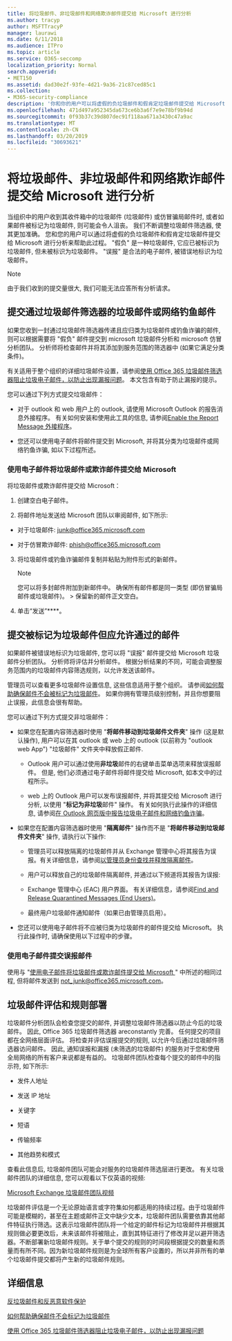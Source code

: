 ```yaml
---
title: 将垃圾邮件、非垃圾邮件和网络欺诈邮件提交给 Microsoft 进行分析
ms.author: tracyp
author: MSFTTracyP
manager: laurawi
ms.date: 6/11/2018
ms.audience: ITPro
ms.topic: article
ms.service: O365-seccomp
localization_priority: Normal
search.appverid:
- MET150
ms.assetid: dad30e2f-93fe-4d21-9a36-21c87ced85c1
ms.collection:
- M365-security-compliance
description: '你和你的用户可以将虚假的负垃圾邮件和假肯定垃圾邮件提交给 Microsoft 进行分析。 '
ms.openlocfilehash: 471d497a952345da673ce6b3a6f7e9e78bf9b94d
ms.sourcegitcommit: 0f93b37c39d807dec91f118aa671a3430c47a9ac
ms.translationtype: MT
ms.contentlocale: zh-CN
ms.lasthandoff: 03/20/2019
ms.locfileid: "30693621"
---
```

# <a name="submit-spam-non-spam-and-phishing-scam-messages-to-microsoft-for-analysis"></a>将垃圾邮件、非垃圾邮件和网络欺诈邮件提交给 Microsoft 进行分析

当组织中的用户收到其收件箱中的垃圾邮件 (垃圾邮件) 或仿冒骗局邮件时, 或者如果邮件被标记为垃圾邮件, 则可能会令人沮丧。 我们不断调整垃圾邮件筛选器, 使其更加准确。 您和您的用户可以通过将虚假的负垃圾邮件和假肯定垃圾邮件提交给 Microsoft 进行分析来帮助此过程。 "假负" 是一种垃圾邮件, 它应已被标识为垃圾邮件, 但未被标识为垃圾邮件。 "误报" 是合法的电子邮件, 被错误地标识为垃圾邮件。 
  
> [!NOTE]
> 由于我们收到的提交量很大, 我们可能无法应答所有分析请求。 
  
## <a name="submit-junk-or-phishing-messages-that-passed-through-the-spam-filters"></a>提交通过垃圾邮件筛选器的垃圾邮件或网络钓鱼邮件
<a name="sectionSection0"> </a>

如果您收到一封通过垃圾邮件筛选器传递且应归类为垃圾邮件或钓鱼诈骗的邮件, 则可以根据需要将 "假负" 邮件提交到 microsoft 垃圾邮件分析和 microsoft 仿冒分析团队。 分析师将检查邮件并将其添加到服务范围的筛选器中 (如果它满足分类条件)。 
  
有关适用于整个组织的详细垃圾邮件设置，请参阅[使用 Office 365 垃圾邮件筛选器阻止垃圾电子邮件，以防止出现漏报问题](https://go.microsoft.com/fwlink/p/?LinkId=534225)。 本文包含有助于防止漏报的提示。
  
您可以通过下列方式提交垃圾邮件：
  
- 对于 outlook 和 web 用户上的 outlook, 请使用 Microsoft Outlook 的报告消息外接程序。 有关如何安装和使用此工具的信息, 请参阅[Enable the Report Message 外接程序](https://support.office.com/article/4250c4bc-6102-420b-9e0a-a95064837676)。 
        
- 您还可以使用电子邮件将邮件提交到 Microsoft, 并将其分类为垃圾邮件或网络钓鱼诈骗, 如以下过程所述。
    
### <a name="use-email-to-submit-junk-spam-or-phishing-scam-messages-to-microsoft"></a>使用电子邮件将垃圾邮件或欺诈邮件提交给 Microsoft 
<a name="Useemailtosubmitjunkspamorphishingscammessages"> </a>

将垃圾邮件或欺诈邮件提交给 Microsoft：
  
1. 创建空白电子邮件。
    
2. 将邮件地址发送给 Microsoft 团队以审阅邮件, 如下所示: 
    
  - 对于垃圾邮件: junk@office365.microsoft.com
    
  - 对于仿冒欺诈邮件: phish@office365.microsoft.com
    
3. 将垃圾邮件或钓鱼诈骗邮件复制并粘贴为附件形式的新邮件。 
    
    > [!NOTE]
    > 您可以将多封邮件附加到新邮件中。 确保所有邮件都是同一类型 (即仿冒骗局邮件或垃圾邮件)。 > 保留新的邮件正文空白。 
  
4. 单击“发送”****。
    
## <a name="submit-messages-that-were-tagged-as-junk-but-should-have-been-allowed-through"></a>提交被标记为垃圾邮件但应允许通过的邮件
<a name="sectionSection1"> </a>

如果邮件被错误地标识为垃圾邮件, 您可以将 "误报" 邮件提交给 Microsoft 垃圾邮件分析团队。 分析师将评估并分析邮件。 根据分析结果的不同，可能会调整服务范围内的垃圾邮件内容筛选规则，以允许发送该邮件。
  
管理员可以查看更多垃圾邮件设置信息, 这些信息适用于整个组织。 请参阅[如何帮助确保邮件不会被标记为垃圾邮件](https://go.microsoft.com/fwlink/p/?LinkId=534224)。 如果你拥有管理员级别控制，并且你想要阻止误报，此信息会很有帮助。
  
您可以通过下列方式提交非垃圾邮件：
  
- 如果您在配置内容筛选器时使用 "**将邮件移动到垃圾邮件文件夹**" 操作 (这是默认操作), 用户可以在其 outlook 或 web 上的 outlook (以前称为 "outlook web App") "垃圾邮件" 文件夹中释放假正邮件. 
    
  - Outlook 用户可以通过使用**非垃圾**邮件的右键单击菜单选项来释放误报邮件。 但是, 他们必须通过电子邮件将邮件提交给 Microsoft, 如本文中的过程所示。 
    
  - web 上的 Outlook 用户可以发布误报邮件, 并将其提交给 Microsoft 进行分析, 以使用 "**标记为非垃圾**邮件" 操作。 有关如何执行此操作的详细信息, 请参阅[在 Outlook 网页版中报告垃圾电子邮件和网络钓鱼诈骗](report-junk-email-and-phishing-scams-in-outlook-on-the-web-eop.md)。
    
- 如果您在配置内容筛选器时使用 "**隔离邮件**" 操作而不是 "**将邮件移动到垃圾邮件文件夹**" 操作, 请执行以下操作: 
    
  - 管理员可以释放隔离的垃圾邮件并从 Exchange 管理中心将其报告为误报。有关详细信息，请参阅[以管理员身份查找并释放隔离邮件](find-and-release-quarantined-messages-as-an-administrator.md)。
    
  - 用户可以释放自己的垃圾邮件隔离邮件, 并通过以下频道将其报告为误报: 
    
  - Exchange 管理中心 (EAC) 用户界面。 有关详细信息，请参阅[Find and Release Quarantined Messages (End Users)](http://technet.microsoft.com/library/e439b560-827a-4807-abd3-6b861c1ff786.aspx)。
    
  - 最终用户垃圾邮件通知邮件（如果已由管理员启用）。 
    
- 您还可以使用电子邮件将不应被归类为垃圾邮件的邮件提交给 Microsoft。 执行此操作时, 请确保使用以下过程中的步骤。
    
### <a name="use-email-to-submit-false-positive-messages"></a>使用电子邮件提交误报邮件

使用与 "[使用电子邮件将垃圾邮件或欺诈邮件提交给 Microsoft ](submit-spam-non-spam-and-phishing-scam-messages-to-microsoft-for-analysis.md#Useemailtosubmitjunkspamorphishingscammessages)" 中所述的相同过程, 但将邮件发送到 not_junk@office365.microsoft.com。
  
## <a name="spam-evaluation-and-rules-deployment"></a>垃圾邮件评估和规则部署
<a name="sectionSection2"> </a>

垃圾邮件分析团队会检查您提交的邮件, 并调整垃圾邮件筛选器以防止今后的垃圾邮件。 因此, Office 365 垃圾邮件筛选器 areconstantly 完善。 任何提交的项目都在全网络层面评估。 将检查并评估误报提交的规则, 以允许今后通过垃圾邮件筛选器访问邮件。 因此, 通知误报和漏报 (未筛选的垃圾邮件) 的服务对于您和使用全局网络的所有客户来说都是有益的。 垃圾邮件团队检查每个提交的邮件中的指示符, 如下所示:
  
- 发件人地址
    
- 发送 IP 地址
    
- 关键字
    
- 短语
    
- 传输频率
    
- 其他趋势和模式
    
查看此信息后, 垃圾邮件团队可能会对服务的垃圾邮件筛选层进行更改。 有关垃圾邮件团队的详细信息, 您可以观看以下仅英语的视频:
  
[Microsoft Exchange 垃圾邮件团队视频](https://youtu.be/-TpX_-GMC7o?hd=1)
  
垃圾邮件评估是一个无论原始语言或字符集如何都适用的持续过程。由于垃圾邮件可能是模糊的，甚至在主题或邮件正文中缺少文本，垃圾邮件团队需要依靠其他邮件特征执行筛选。这表示垃圾邮件团队将一个给定的邮件标记为垃圾邮件并根据其规则做必要更改后，未来该邮件将被阻止，直到其特征进行了修改并足以避开筛选器。不断部署新垃圾邮件规则。关于单个提交的规则的时间段根据提交的数量和质量而有所不同。因为新垃圾邮件规则是为全球所有客户设置的，所以并非所有的单个垃圾邮件提交都将产生新的垃圾邮件规则。
   
## <a name="for-more-information"></a>详细信息
<a name="sectionSection4"> </a>

[反垃圾邮件和反恶意软件保护](http://technet.microsoft.com/library/93c6c227-7442-4293-b64d-ec8f15c928db.aspx)
  
[如何帮助确保邮件不会标记为垃圾邮件](https://go.microsoft.com/fwlink/p/?LinkId=534224)
  
[使用 Office 365 垃圾邮件筛选器阻止垃圾电子邮件，以防止出现漏报问题](https://go.microsoft.com/fwlink/p/?LinkId=534225)
  

